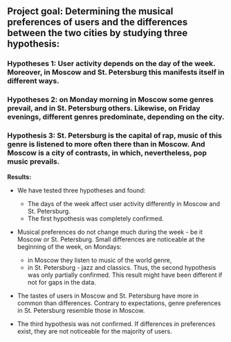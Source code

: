 ## Project goal: Determining the musical preferences of users and the differences between the two cities by studying three hypothesis:
### Hypotheses 1: User activity depends on the day of the week. Moreover, in Moscow and St. Petersburg this manifests itself in different ways.
### Hypotheses 2: on Monday morning in Moscow some genres prevail, and in St. Petersburg others. Likewise, on Friday evenings, different genres predominate, depending on the city.
### Hypothesis 3: St. Petersburg is the capital of rap, music of this genre is listened to more often there than in Moscow. And Moscow is a city of contrasts, in which, nevertheless, pop music prevails.
**Results:**
- We have tested three hypotheses and found:

  - The days of the week affect user activity differently in Moscow and St. Petersburg.
  - The first hypothesis was completely confirmed.

- Musical preferences do not change much during the week - be it Moscow or St. Petersburg. Small differences are noticeable at the beginning of the week, on Mondays:
  - in Moscow they listen to music of the world genre,
  - in St. Petersburg - jazz and classics.
Thus, the second hypothesis was only partially confirmed. This result might have been different if not for gaps in the data.

- The tastes of users in Moscow and St. Petersburg have more in common than differences. Contrary to expectations, genre preferences in St. Petersburg resemble those in Moscow.
- The third hypothesis was not confirmed. If differences in preferences exist, they are not noticeable for the majority of users.
